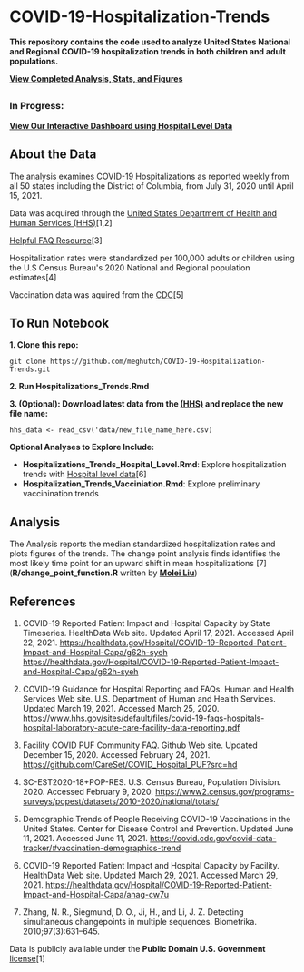 # COVID-19-Hospitalization-Trends

**This repository contains the code used to analyze United States National and Regional COVID-19 hospitalization trends in both children and adult populations.**

**[View Completed Analysis, Stats, and Figures](https://meghutch.github.io/Hospitalization_Trends.html)**

##

### **In Progress:**

**[View Our Interactive Dashboard using Hospital Level Data](https://meg-hutch.shinyapps.io/covid-19_hospitalization_dash/)** 
## About the Data

The analysis examines COVID-19 Hospitalizations as reported weekly from all 50 states including the District of Columbia, from July 31, 2020 until April 15, 2021.

Data was acquired through the [United States Department of Health and Human Services (HHS)](https://healthdata.gov/Hospital/COVID-19-Reported-Patient-Impact-and-Hospital-Capa/g62h-syeh)[1,2]

[Helpful FAQ Resource](https://github.com/CareSet/COVID_Hospital_PUF?src=hd)[3]

Hospitalization rates were standardized per 100,000 adults or children using the U.S Census Bureau's 2020 National and Regional population estimates[4]

Vaccination data was aquired from the [CDC](https://covid.cdc.gov/covid-data-tracker/#vaccination-demographics-trends)[5]

## **To Run Notebook**

**1. Clone this repo:**

```git clone https://github.com/meghutch/COVID-19-Hospitalization-Trends.git```

**2. Run Hospitalizations_Trends.Rmd**

**3. (Optional): Download latest data from the [(HHS)](https://healthdata.gov/Hospital/COVID-19-Reported-Patient-Impact-and-Hospital-Capa/g62h-syeh) and replace the new file name:**

```hhs_data <- read_csv('data/new_file_name_here.csv)```

**Optional Analyses to Explore Include:**

* **Hospitalizations_Trends_Hospital_Level.Rmd**: Explore hospitalization trends with [Hospital level data](https://healthdata.gov/Hospital/COVID-19-Reported-Patient-Impact-and-Hospital-Capa/anag-cw7u)[6] 
* **Hospitalization_Trends_Vacciniation.Rmd**: Explore preliminary vaccinination trends 

## **Analysis**

The Analysis reports the median standardized hospitalization rates and plots figures of the trends. The change point analysis finds identifies the most likely time point for an upward shift in mean hospitalizations [7] (**R/change_point_function.R** written by **[Molei Liu](https://github.com/moleibobliu)**)

## References

1. COVID-19 Reported Patient Impact and Hospital Capacity by State Timeseries. HealthData Web site. Updated April 17, 2021. Accessed April 22, 2021. https://healthdata.gov/Hospital/COVID-19-Reported-Patient-Impact-and-Hospital-Capa/g62h-syeh https://healthdata.gov/Hospital/COVID-19-Reported-Patient-Impact-and-Hospital-Capa/g62h-syeh

2. COVID-19 Guidance for Hospital Reporting and FAQs. Human and Health Services Web site. U.S. Department of Human and Health Services. Updated March 19, 2021. Accessed March 25, 2020. https://www.hhs.gov/sites/default/files/covid-19-faqs-hospitals-hospital-laboratory-acute-care-facility-data-reporting.pdf

3. Facility COVID PUF Community FAQ. Github Web site. Updated December 15, 2020. Accessed February 24, 2021. https://github.com/CareSet/COVID_Hospital_PUF?src=hd

4. SC-EST2020-18+POP-RES. U.S. Census Bureau, Population Division. 2020. Accessed February 9, 2020. https://www2.census.gov/programs-surveys/popest/datasets/2010-2020/national/totals/

5. Demographic Trends of People Receiving COVID-19 Vaccinations in the United States. Center for Disease Control and Prevention. Updated June 11, 2021. Accessed June 11, 2021. https://covid.cdc.gov/covid-data-tracker/#vaccination-demographics-trend

6. COVID-19 Reported Patient Impact and Hospital Capacity by Facility. HealthData Web site. Updated March 29, 2021. Accessed March 29, 2021. https://healthdata.gov/Hospital/COVID-19-Reported-Patient-Impact-and-Hospital-Capa/anag-cw7u

7. Zhang, N. R., Siegmund, D. O., Ji, H., and Li, J. Z. Detecting simultaneous changepoints in multiple sequences. Biometrika. 2010;97(3):631–645. 

Data is publicly available under the **Public Domain U.S. Government** [license](https://www.usa.gov/government-works)[1]



